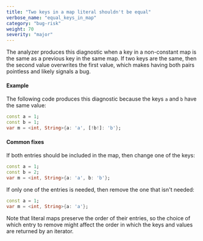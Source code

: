 ```yaml
---
title: "Two keys in a map literal shouldn't be equal"
verbose_name: "equal_keys_in_map"
category: "bug-risk"
weight: 70
severity: "major"
---
```

The analyzer produces this diagnostic when a key in a non-constant map is
the same as a previous key in the same map. If two keys are the same, then
the second value overwrites the first value, which makes having both pairs
pointless and likely signals a bug.

#### Example

The following code produces this diagnostic because the keys `a` and `b`
have the same value:

```dart
const a = 1;
const b = 1;
var m = <int, String>{a: 'a', [!b!]: 'b'};
```

#### Common fixes

If both entries should be included in the map, then change one of the keys:

```dart
const a = 1;
const b = 2;
var m = <int, String>{a: 'a', b: 'b'};
```

If only one of the entries is needed, then remove the one that isn't
needed:

```dart
const a = 1;
var m = <int, String>{a: 'a'};
```

Note that literal maps preserve the order of their entries, so the choice
of which entry to remove might affect the order in which the keys and
values are returned by an iterator.
